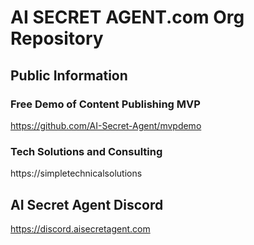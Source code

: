 # AI SECRET AGENT.com  Org Repository

## Public Information

### Free Demo of Content Publishing MVP

https://github.com/AI-Secret-Agent/mvpdemo

### Tech Solutions and Consulting

https://simpletechnicalsolutions

## AI Secret Agent Discord

https://discord.aisecretagent.com






